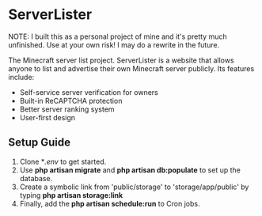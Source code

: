 # ServerLister

NOTE: I built this as a personal project of mine and it's pretty much unfinished. Use at your own risk! I may do a rewrite in the future.

The Minecraft server list project. ServerLister is a website that allows anyone to list and advertise their own Minecraft server publicly. Its features include:

* Self-service server verification for owners
* Built-in ReCAPTCHA protection
* Better server ranking system
* User-first design

## Setup Guide
1. Clone **.env* to get started.
2. Use **php artisan migrate** and **php artisan db:populate** to set up the database.
3. Create a symbolic link from 'public/storage' to 'storage/app/public' by typing **php artisan storage:link**
4. Finally, add the **php artisan schedule:run** to Cron jobs.
